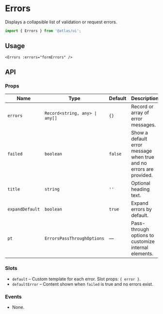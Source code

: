 # Errors

Displays a collapsible list of validation or request errors.

```ts
import { Errors } from '@atlas/ui';
```

## Usage

```vue
<Errors :errors="formErrors" />
```

## API

### Props
| Name | Type | Default | Description |
| ---- | ---- | ------- | ----------- |
| `errors` | `Record<string, any> \| any[]` | `{}` | Record or array of error messages. |
| `failed` | `boolean` | `false` | Show a default error message when true and no errors are provided. |
| `title` | `string` | `''` | Optional heading text. |
| `expandDefault` | `boolean` | `true` | Expand errors by default. |
| `pt` | `ErrorsPassThroughOptions` | — | Pass-through options to customize internal elements. |

### Slots
- `default` – Custom template for each error. Slot props: `{ error }`.
- `defaultError` – Content shown when `failed` is true and no errors exist.

### Events
- None.


